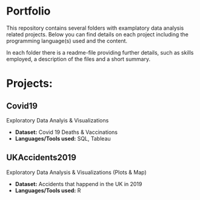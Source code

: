 # Portfolio

This repository contains several folders with examplatory data analysis related projects. Below you can find details on each project including the programming language(s) used and the content.

In each folder there is a readme-file providing further details, such as skills employed, a description of the files and a short summary.

# Projects:

## Covid19
Exploratory Data Analyis & Visualizations
- **Dataset:** Covid 19 Deaths & Vaccinations
- **Languages/Tools used:** SQL, Tableau

## UKAccidents2019
Exploratory Data Analysis & Visualizations (Plots & Map)
- **Dataset:** Accidents that happend in the UK in 2019
- **Languages/Tools used:** R
